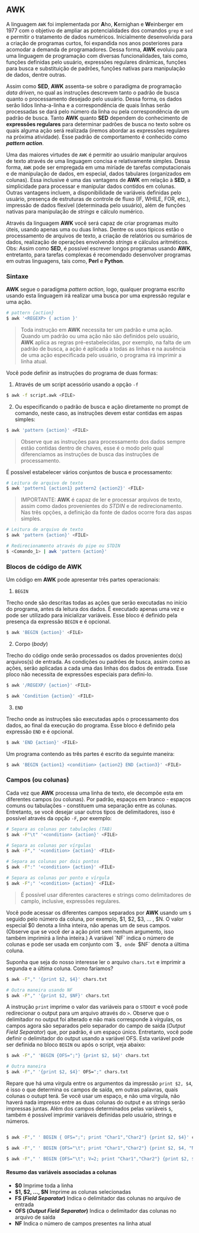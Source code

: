 
## AWK

A linguagem `AWK` foi implementada por **A**ho, **K**ernighan e **W**einberger em 1977 com o objetivo de ampliar as potencialidades dos comandos `grep` e `sed` e permitir o tratamento de dados numéricos. Inicialmente desenvolvida para a criação de programas curtos, foi expandida nos anos posteriores para acomodar a demanda de programadores. Dessa forma, **AWK** evoluiu para uma linguagem de programação com diversas funcionalidades, tais como, funções definidas pelo usuário, expressões regulares dinãmicas, funções para busca e substituição de padrões, funções nativas para manipulação de dados, dentre outras.

Assim como **SED**, **AWK** assenta-se sobre o paradigma de programação _data driven_, no qual as instruções descrevem tanto o padrão de busca quanto o processamento desejado pelo usuário. Dessa forma, os dados serão lidos linha-a-linha e a correspondência de quais linhas serão processadas se dará pelo número da linha ou pela correspondência de um padrão de busca. Tanto **AWK** quanto **SED** dependem do conhecimento de **expressões regulares** para determinar padrões de busca no texto sobre os quais alguma ação será realizada (iremos abordar as expressões regulares na próxima atividade). Esse padrão de comportamento é conhecido como _**pattern action**_.

Uma das maiores virtudes de `AWK` é permitir ao usuário manipular arquivos de texto através de uma linguagem concisa e relativamente simples. Dessa forma, `AWK` pode ser empregada em uma miríade de tarefas computacionais e de manipulação de dados, em especial, dados tabulares (organizados em colunas). Essa inclusive é uma das vantagens de **AWK** em relação à **SED**, a simplicidade para processar e manipular dados contidos em colunas. Outras vantagens incluem, a disponibilidade de variáveis definidas pelo usuário, presença de estruturas de controle de fluxo (IF, WHILE, FOR, etc.), impressão de dados flexível (determinada pelo usuário), além de funções nativas para manipulação de _strings_ e cálculo numérico.

Através da linguagem **AWK** você será capaz de criar programas muito úteis, usando apenas uma ou duas linhas. Dentre os usos típicos estão o processamento de arquivos de texto, a criação de relatórios ou sumários de dados, realização de operações envolvendo _strings_ e cálculos aritméticos. Obs: Assim como **SED**, é possível escrever longos programas usando **AWK**, entretanto, para tarefas complexas é recomendado desenvolver programas em outras linguagens, tais como, **Perl** e **Python**.

### Sintaxe

**AWK** segue o paradigma _*pattern action*_, logo, qualquer programa escrito usando esta linguagem irá realizar uma busca por uma expressão regular e uma ação. 

```bash
# pattern {action}
$ awk '<REGEXP> { action }'

```
> Toda instrução em **AWK** necessita ter um padrão e uma ação. Quando um padrão ou uma ação não são definidos pelo usuário, **AWK** aplica as regras pré-estabelecidas, por exemplo, na falta de um padrão de busca, a ação é aplicada a todas as linhas e na ausência de uma ação especificada pelo usuário, o programa irá imprimir a linha atual.

Você pode definir as instruções do programa de duas formas: 

1) Através de um script acessório usando a opção `-f`

```bash
$ awk -f script.awk <FILE>

```

2) Ou especificando o padrão de busca e ação diretamente no prompt de comando, neste caso, as instruções devem estar contidas em aspas simples:
 
```bash
$ awk 'pattern {action}' <FILE>

```

> Observe que as instruções para processamento dos dados sempre estão contidas dentro de chaves, esse é o modo pelo qual diferenciamos as instruções de busca das instruções de processamento.

É possível estabelecer vários conjuntos de busca e processamento:

```bash
# Leitura de arquivo de texto
$ awk 'pattern1 {action1} pattern2 {action2}' <FILE>

```

> IMPORTANTE: **AWK** é capaz de ler e processar arquivos de texto, assim como dados provenientes do _STDIN_ e de redirecionamento. Nas três opções, a definição da fonte de dados ocorre fora das aspas simples.

```bash
# Leitura de arquivo de texto
$ awk 'pattern {action}' <FILE>

# Redirecionamento através do pipe ou STDIN
$ <Comando_1> | awk 'pattern {action}' 

```
### Blocos de código de AWK

Um código em **AWK** pode apresentar três partes operacionais:

1. `BEGIN` 

Trecho onde são descritas todas as ações que serão executadas no início do programa, antes da leitura dos dados. É executado apenas uma vez e pode ser utilizado para inicializar variáveis. Esse bloco é definido pela presença da expressão `BEGIN` e é opcional.

```bash
$ awk 'BEGIN {action}' <FILE>

```

2. Corpo (_body_) 
 
Trecho do código onde serão processados os dados provenientes do(s) arquivos(s) de entrada. As condições ou padrões de busca, assim como as ações, serão aplicadas a cada uma das linhas dos dados de entrada. Esse ploco não necessita de expressões especiais para defini-lo.

```bash
$ awk '/REGEXP/ {action}' <FILE>

$ awk 'Condition {action}' <FILE>

```

3. `END`
 
Trecho onde as instruções são executadas após o processamento dos dados, ao final da execução do programa. Esse bloco é definido pela expressão `END` e é opcional.

```bash
$ awk 'END {action}' <FILE>

```
Um programa contendo as três partes é escrito da seguinte maneira:

```bash
$ awk 'BEGIN {action1} <condition> {action2} END {action3}' <FILE>

```

### Campos (ou colunas)

Cada vez que **AWK** processa uma linha de texto, ele decompõe esta em diferentes campos (ou colunas). Por padrão, espaços em branco - espaços comuns ou tabulações - constituem uma separação entre as colunas. Entretanto, se você desejar usar outros tipos de delimitadores, isso é possível através da opção `-F`, por exemplo:

```bash
# Separa as colunas por tabulações (TAB)
$ awk -F"\t" '<condition> {action}' <FILE>

# Separa as colunas por vírgulas
$ awk -F"," '<condition> {action}' <FILE>

# Separa as colunas por dois pontos
$ awk -F":" '<condition> {action}' <FILE>

# Separa as colunas por ponto e vírgula
$ awk -F";" '<condition> {action}' <FILE>
```

> É possível usar diferentes caracteres e strings como delimitadores de camplo, inclusive, expressões regulares.

Você pode acessar os diferentes campos separados por **AWK** usando um `$` seguido pelo número da coluna, por exemplo, $1, $2, $3, … , $N. O valor especial $0 denota a linha inteira, não apenas um de seus campos. (Observe que se você der a ação print sem nenhum argumento, isso também imprimirá a linha inteira.) A variável `NF` indica o número de colunas e pode ser usada em conjunto com `$`, onde `$NF` denota a última coluna.

Suponha que seja do nosso interesse ler o arquivo `chars.txt` e imprimir a segunda e a última coluna. Como faríamos?

```bash
$ awk -F"," '{print $2, $4}' chars.txt

# Outra maneira usando NF
$ awk -F"," '{print $2, $NF}' chars.txt

```

A instrução `print` imprime o valor das variáveis para o `STDOUT` e você pode redirecionar o output para um arquivo através do `>`. Observe que o delimitador no output foi alterado e não mais corresponde à vírgulas, os campos agora são separados pelo separador do campo de saída (_Output Field Separator_) que, por padrão, é um espaço único. Entretanto, você pode definir o delimitador do output usando a variável OFS. Esta variável pode ser definida no bloco `BEGIN` ou após o script, veja abaixo:

```bash
$ awk -F"," 'BEGIN {OFS=";"} {print $2, $4}' chars.txt

# Outra maneira
$ awk -F"," '{print $2, $4}' OFS=";" chars.txt

```

Repare que há uma vírgula entre os argumentos da impressão `print $2, $4`, é isso o que determina os campos de saída, em outras palavras, quais colunas o outupt terá. Se você usar um espaço, e não uma vírgula, não haverá nada impresso entre as duas colunas do output e as strings serão impressas juntas. Além dos campos determinados pelas variáveis `$`, também é possível imprimir variáveis definidas pelo usuário, strings e números. 

```bash

$ awk -F"," ' BEGIN { OFS=";"; print "Char1","Char2"} {print $2, $4}' chars.txt

$ awk -F"," ' BEGIN {OFS="\t"; print "Char1","Char2"} {print $2, $4, "Número de campos=", NF}' chars.txt

$ awk -F"," ' BEGIN {OFS="\t"; V=2; print "Char1","Char2"} {print $2, $4, NF-V}' chars.txt

```
#### Resumo das variáveis associadas a colunas

* **$0** Imprime toda a linha
* **$1, $2, ..., $N** Imprime as colunas selecionadas
* **FS (_Field Separator_)** Indica o delimitador das colunas no arquivo de entrada
* **OFS (_Output Field Separator_)** Indica o delimitador das colunas no arquivo de saída
* **NF** Indica o número de campos presentes na linha atual







